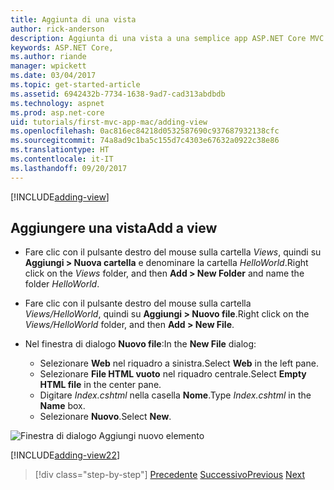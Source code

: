 ```yaml
---
title: Aggiunta di una vista
author: rick-anderson
description: Aggiunta di una vista a una semplice app ASP.NET Core MVC
keywords: ASP.NET Core,
ms.author: riande
manager: wpickett
ms.date: 03/04/2017
ms.topic: get-started-article
ms.assetid: 6942432b-7734-1638-9ad7-cad313abdbdb
ms.technology: aspnet
ms.prod: asp.net-core
uid: tutorials/first-mvc-app-mac/adding-view
ms.openlocfilehash: 0ac816ec84218d0532587690c937687932138cfc
ms.sourcegitcommit: 74a8ad9c1ba5c155d7c4303e67632a0922c38e86
ms.translationtype: HT
ms.contentlocale: it-IT
ms.lasthandoff: 09/20/2017
---
```

[!INCLUDE[adding-view](../../includes/mvc-intro/adding_view1.md)]

## <a name="add-a-view"></a><span data-ttu-id="76f6e-104">Aggiungere una vista</span><span class="sxs-lookup"><span data-stu-id="76f6e-104">Add a view</span></span> 

* <span data-ttu-id="76f6e-105">Fare clic con il pulsante destro del mouse sulla cartella *Views*, quindi su **Aggiungi > Nuova cartella** e denominare la cartella *HelloWorld*.</span><span class="sxs-lookup"><span data-stu-id="76f6e-105">Right click on the *Views* folder, and then **Add > New Folder** and name the folder *HelloWorld*.</span></span>
* <span data-ttu-id="76f6e-106">Fare clic con il pulsante destro del mouse sulla cartella *Views/HelloWorld*, quindi su **Aggiungi > Nuovo file**.</span><span class="sxs-lookup"><span data-stu-id="76f6e-106">Right click on the *Views/HelloWorld* folder, and then **Add > New File**.</span></span>
* <span data-ttu-id="76f6e-107">Nel finestra di dialogo **Nuovo file**:</span><span class="sxs-lookup"><span data-stu-id="76f6e-107">In the **New File** dialog:</span></span>

  * <span data-ttu-id="76f6e-108">Selezionare **Web** nel riquadro a sinistra.</span><span class="sxs-lookup"><span data-stu-id="76f6e-108">Select **Web** in the left pane.</span></span>
  * <span data-ttu-id="76f6e-109">Selezionare **File HTML vuoto** nel riquadro centrale.</span><span class="sxs-lookup"><span data-stu-id="76f6e-109">Select **Empty HTML file** in the center pane.</span></span>
  * <span data-ttu-id="76f6e-110">Digitare *Index.cshtml* nella casella **Nome**.</span><span class="sxs-lookup"><span data-stu-id="76f6e-110">Type *Index.cshtml* in the **Name** box.</span></span>
  * <span data-ttu-id="76f6e-111">Selezionare **Nuovo**.</span><span class="sxs-lookup"><span data-stu-id="76f6e-111">Select **New**.</span></span>

![Finestra di dialogo Aggiungi nuovo elemento](adding-view/_static/add_view.png)

[!INCLUDE[adding-view22](../../includes/mvc-intro/adding_view2.md)]

>[!div class="step-by-step"]
<span data-ttu-id="76f6e-113">[Precedente](adding-controller.md)
[Successivo](adding-model.md)</span><span class="sxs-lookup"><span data-stu-id="76f6e-113">[Previous](adding-controller.md)
[Next](adding-model.md)</span></span>
